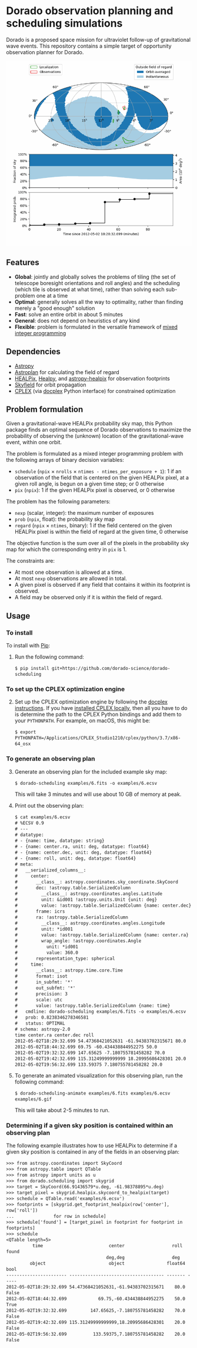 # Dorado observation planning and scheduling simulations

Dorado is a proposed space mission for ultraviolet follow-up of gravitational
wave events. This repository contains a simple target of opportunity
observation planner for Dorado.

![Example Dorado observing plan](examples/6.gif)

## Features

*   **Global**: jointly and globally solves the problems of tiling (the set of
    telescope boresight orientations and roll angles) and the scheduling (which
    tile is observed at what time), rather than solving each sub-problem one at
    a time
*   **Optimal**: generally solves all the way to optimality, rather than
    finding merely a "good enough" solution
*   **Fast**: solve an entire orbit in about 5 minutes
*   **General**: does not depend on heuristics of any kind
*   **Flexible**: problem is formulated in the versatile framework of
    [mixed integer programming]

## Dependencies

*   [Astropy]
*   [Astroplan] for calculating the field of regard
*   [HEALPix], [Healpy], and [astropy-healpix] for observation footprints
*   [Skyfield] for orbit propagation
*   [CPLEX] (via [docplex] Python interface) for constrained optimization

## Problem formulation

Given a gravitational-wave HEALPix probability sky map, this Python package
finds an optimal sequence of Dorado observations to maximize the probability of
observing the (unknown) location of the gravitational-wave event, within one
orbit.

The problem is formulated as a mixed integer programming problem with the
following arrays of binary decision variables:

*   `schedule` (`npix` × `nrolls` × `ntimes - ntimes_per_exposure + 1`): 1 if
    an observation of the field that is centered on the given HEALPix pixel, at
    a given roll angle, is begun on a given time step; or 0 otherwise
*   `pix` (`npix`): 1 if the given HEALPix pixel is observed, or 0
    otherwise

The problem has the following parameters:

*   `nexp` (scalar, integer): the maximum number of exposures
*   `prob` (`npix`, float): the probability sky map
*   `regard` (`npix` × `ntimes`, binary): 1 if the field centered on
    the given HEALPix pixel is within the field of regard at the given time, 0
    otherwise

The objective function is the sum over all of the pixels in the probability sky
map for which the corresponding entry in `pix` is 1.

The constraints are:
*   At most one observation is allowed at a time.
*   At most `nexp` observations are allowed in total.
*   A given pixel is observed if any field that contains it within its
    footprint is observed.
*   A field may be observed only if it is within the field of regard.

## Usage

### To install

To install with [Pip]:

1.  Run the following command:

        $ pip install git+https://github.com/dorado-science/dorado-scheduling

### To set up the CPLEX optimization engine

2.  Set up the CPLEX optimization engine by following the
    [docplex instructions]. If you have [installed CPLEX locally], then all you
    have to do is determine the path to the CPLEX Python bindings and add them
    to your `PYTHONPATH`. For example, on macOS, this might be:

        $ export PYTHONPATH=/Applications/CPLEX_Studio1210/cplex/python/3.7/x86-64_osx

### To generate an observing plan

3.  Generate an observing plan for the included example sky map:

        $ dorado-scheduling examples/6.fits -o examples/6.ecsv

    This will take 3 minutes and will use about 10 GB of memory at peak.

4.  Print out the observing plan:

        $ cat examples/6.ecsv 
        # %ECSV 0.9
        # ---
        # datatype:
        # - {name: time, datatype: string}
        # - {name: center.ra, unit: deg, datatype: float64}
        # - {name: center.dec, unit: deg, datatype: float64}
        # - {name: roll, unit: deg, datatype: float64}
        # meta:
        #   __serialized_columns__:
        #     center:
        #       __class__: astropy.coordinates.sky_coordinate.SkyCoord
        #       dec: !astropy.table.SerializedColumn
        #         __class__: astropy.coordinates.angles.Latitude
        #         unit: &id001 !astropy.units.Unit {unit: deg}
        #         value: !astropy.table.SerializedColumn {name: center.dec}
        #       frame: icrs
        #       ra: !astropy.table.SerializedColumn
        #         __class__: astropy.coordinates.angles.Longitude
        #         unit: *id001
        #         value: !astropy.table.SerializedColumn {name: center.ra}
        #         wrap_angle: !astropy.coordinates.Angle
        #           unit: *id001
        #           value: 360.0
        #       representation_type: spherical
        #     time:
        #       __class__: astropy.time.core.Time
        #       format: isot
        #       in_subfmt: '*'
        #       out_subfmt: '*'
        #       precision: 3
        #       scale: utc
        #       value: !astropy.table.SerializedColumn {name: time}
        #   cmdline: dorado-scheduling examples/6.fits -o examples/6.ecsv
        #   prob: 0.8238346278346581
        #   status: OPTIMAL
        # schema: astropy-2.0
        time center.ra center.dec roll
        2012-05-02T18:29:32.699 54.47368421052631 -61.94383702315671 80.0
        2012-05-02T18:44:32.699 69.75 -60.434438844952275 50.0
        2012-05-02T19:32:32.699 147.65625 -7.180755781458282 70.0
        2012-05-02T19:42:32.699 115.31249999999999 18.20995686428301 20.0
        2012-05-02T19:56:32.699 133.59375 7.180755781458282 20.0

5.  To generate an animated visualization for this observing plan, run the
    following command:

        $ dorado-scheduling-animate examples/6.fits examples/6.ecsv examples/6.gif

    This will take about 2-5 minutes to run.

### Determining if a given sky position is contained within an observing plan

The following example illustrates how to use HEALPix to determine if a given
sky position is contained in any of the fields in an observing plan:

```pycon
>>> from astropy.coordinates import SkyCoord
>>> from astropy.table import QTable
>>> from astropy import units as u
>>> from dorado.scheduling import skygrid
>>> target = SkyCoord(66.91436579*u.deg, -61.98378895*u.deg)
>>> target_pixel = skygrid.healpix.skycoord_to_healpix(target)
>>> schedule = QTable.read('examples/6.ecsv')
>>> footprints = [skygrid.get_footprint_healpix(row['center'], row['roll'])
...               for row in schedule]
>>> schedule['found'] = [target_pixel in footprint for footprint in footprints]
>>> schedule
<QTable length=5>
          time                         center                  roll  found
                                      deg,deg                  deg
         object                        object                float64  bool
----------------------- ------------------------------------ ------- -----
2012-05-02T18:29:32.699 54.47368421052631,-61.94383702315671    80.0 False
2012-05-02T18:44:32.699            69.75,-60.434438844952275    50.0  True
2012-05-02T19:32:32.699         147.65625,-7.180755781458282    70.0 False
2012-05-02T19:42:32.699 115.31249999999999,18.20995686428301    20.0 False
2012-05-02T19:56:32.699          133.59375,7.180755781458282    20.0 False
```

[Pip]: https://pip.pypa.io
[mixed integer programming]: https://en.wikipedia.org/wiki/Integer_programming
[Astropy]: https://www.astropy.org
[Astroplan]: https://github.com/astropy/astroplan
[HEALPix]: https://healpix.jpl.nasa.gov
[astropy-healpix]: https://github.com/astropy/astropy-healpix
[Healpy]: https://github.com/healpy/healpy
[Skyfield]: https://rhodesmill.org/skyfield/
[install Poetry]: https://python-poetry.org/docs/#installation
[CPLEX]: https://www.ibm.com/products/ilog-cplex-optimization-studio
[docplex]: https://ibmdecisionoptimization.github.io/docplex-doc/
[docplex instructions]: https://ibmdecisionoptimization.github.io/docplex-doc/mp/getting_started.html
[installed CPLEX locally]: https://ibmdecisionoptimization.github.io/docplex-doc/mp/getting_started.html#using-ibm-ilog-cplex-optimization-studio-on-your-computer
